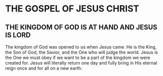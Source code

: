 # THE GOSPEL OF JESUS CHRIST

## THE KINGDOM OF GOD IS AT HAND AND JESUS IS LORD

The kingdom of God was opened to us when Jesus came. He is the King, the Son of God, the Savior, and the One who will judge the world. Jesus is the One we must obey if we want to be a part of the kingdom we were created for. Jesus will literally return one day and fully bring in His eternal reign once and for all on a new earth.
